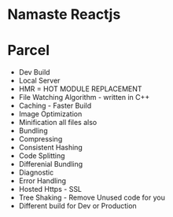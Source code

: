 # Namaste Reactjs


# Parcel
- Dev Build
- Local Server
- HMR = HOT MODULE REPLACEMENT
- File Watching Algorithm - written in C++
- Caching - Faster Build
- Image Optimization
- Minification all files also
- Bundling
- Compressing
- Consistent Hashing
- Code Splitting
- Differenial Bundling
- Diagnostic
- Error Handling
- Hosted Https - SSL
- Tree Shaking - Remove Unused code for you
- Different build for Dev or Production